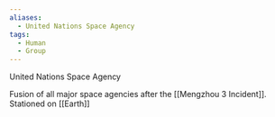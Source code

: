 ```yaml
---
aliases:
  - United Nations Space Agency
tags:
  - Human
  - Group
---
```

United Nations Space Agency

Fusion of all major space agencies after the [[Mengzhou 3 Incident]].
Stationed on [[Earth]]